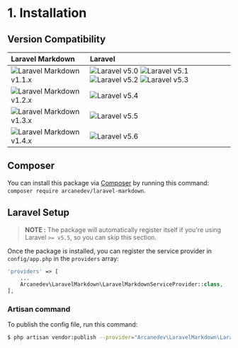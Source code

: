 # 1. Installation

## Version Compatibility

| Laravel Markdown                                   | Laravel                                                                                                             |
|:---------------------------------------------------|:--------------------------------------------------------------------------------------------------------------------|
| ![Laravel Markdown v1.1.x][laravel_markdown_1_1_x] | ![Laravel v5.0][laravel_5_0] ![Laravel v5.1][laravel_5_1] ![Laravel v5.2][laravel_5_2] ![Laravel v5.3][laravel_5_3] |
| ![Laravel Markdown v1.2.x][laravel_markdown_1_2_x] | ![Laravel v5.4][laravel_5_4]                                                                                        |
| ![Laravel Markdown v1.3.x][laravel_markdown_1_3_x] | ![Laravel v5.5][laravel_5_5]                                                                                        |
| ![Laravel Markdown v1.4.x][laravel_markdown_1_4_x] | ![Laravel v5.6][laravel_5_6]                                                                                        |

[laravel_5_0]:  https://img.shields.io/badge/v5.0-supported-brightgreen.svg?style=flat-square "Laravel v5.0"
[laravel_5_1]:  https://img.shields.io/badge/v5.1-supported-brightgreen.svg?style=flat-square "Laravel v5.1"
[laravel_5_2]:  https://img.shields.io/badge/v5.2-supported-brightgreen.svg?style=flat-square "Laravel v5.2"
[laravel_5_3]:  https://img.shields.io/badge/v5.3-supported-brightgreen.svg?style=flat-square "Laravel v5.3"
[laravel_5_4]:  https://img.shields.io/badge/v5.4-supported-brightgreen.svg?style=flat-square "Laravel v5.4"
[laravel_5_5]:  https://img.shields.io/badge/v5.5-supported-brightgreen.svg?style=flat-square "Laravel v5.5"
[laravel_5_6]:  https://img.shields.io/badge/v5.6-supported-brightgreen.svg?style=flat-square "Laravel v5.6"

[laravel_markdown_1_1_x]: https://img.shields.io/badge/version-1.1.*-blue.svg?style=flat-square "Laravel Markdown v1.1.*"
[laravel_markdown_1_2_x]: https://img.shields.io/badge/version-1.2.*-blue.svg?style=flat-square "Laravel Markdown v1.2.*"
[laravel_markdown_1_3_x]: https://img.shields.io/badge/version-1.3.*-blue.svg?style=flat-square "Laravel Markdown v1.3.*"
[laravel_markdown_1_4_x]: https://img.shields.io/badge/version-1.4.*-blue.svg?style=flat-square "Laravel Markdown v1.4.*"

## Composer

You can install this package via [Composer](http://getcomposer.org/) by running this command: `composer require arcanedev/laravel-markdown`.

## Laravel Setup

> **NOTE :** The package will automatically register itself if you're using Laravel `>= v5.5`, so you can skip this section.

Once the package is installed, you can register the service provider in `config/app.php` in the `providers` array:

```php
'providers' => [
    ...
    Arcanedev\LaravelMarkdown\LaravelMarkdownServiceProvider::class,
],
```

### Artisan command

To publish the config file, run this command:

```bash
$ php artisan vendor:publish --provider="Arcanedev\LaravelMarkdown\LaravelMarkdownServiceProvider"
```
